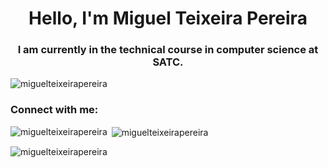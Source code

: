 <h1 align="center">Hello, I'm Miguel Teixeira Pereira</h1>
<h3 align="center">I am currently in the technical course in computer science at SATC.</h3>

<p align="left"> <img src="https://komarev.com/ghpvc/?username=miguelteixeirapereira&label=Profile%20views&color=950404&style=flat" alt="miguelteixeirapereira" /> </p>

<h3 align="left">Connect with me:</h3>
<p align="left">
</p>

<p><img align="left" src="https://github-readme-stats.vercel.app/api/top-langs?username=miguelteixeirapereira&show_icons=true&title_color=950404&text_color=950404&locale=en&layout=compact" alt="miguelteixeirapereira" /></p>

<p>&nbsp;<img align="center" src="https://github-readme-stats.vercel.app/api?username=miguelteixeirapereira&show_icons=true&theme=dark&title_color=950404&text_color=950404&bg_color=ffffff&hide_border=true&locale=en" alt="miguelteixeirapereira" /></p>

<p><img align="center" src="https://github-readme-streak-stats.herokuapp.com/?user=miguelteixeirapereira&theme=dark" alt="miguelteixeirapereira" /></p>
